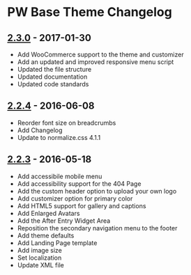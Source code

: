 # PW Base Theme Changelog

## [2.3.0] - 2017-01-30
* Add WooCommerce support to the theme and customizer
* Add an updated and improved responsive menu script
* Updated the file structure
* Updated documentation
* Updated code standards

## [2.2.4] - 2016-06-08
* Reorder font size on breadcrumbs
* Add Changelog
* Update to normalize.css 4.1.1

## [2.2.3] - 2016-05-18
* Add accessibile mobile menu
* Add accessibility support for the 404 Page
* Add the custom header option to upload your own logo
* Add customizer option for primary color
* Add HTML5 support for gallery and captions
* Add Enlarged Avatars
* Add the After Entry Widget Area
* Reposition the secondary navigation menu to the footer
* Add theme defaults
* Add Landing Page template
* Add image size
* Set localization
* Update XML file

[2.3.0]: https://github.com/copyblogger/pw-base/compare/2.2.4...2.3.0
[2.2.4]: https://github.com/copyblogger/pw-base/compare/2.2.3...2.2.4
[2.2.3]: https://github.com/copyblogger/pw-base/compare/014deb3689323b7bbd4ddbfff4f5f9279a38f741...2.2.3
